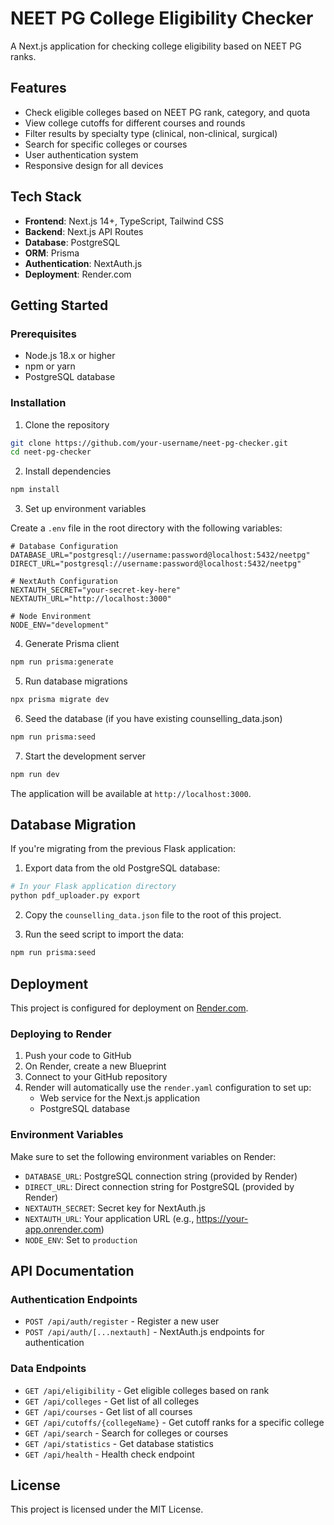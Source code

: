 # NEET PG College Eligibility Checker

A Next.js application for checking college eligibility based on NEET PG ranks.

## Features

- Check eligible colleges based on NEET PG rank, category, and quota
- View college cutoffs for different courses and rounds
- Filter results by specialty type (clinical, non-clinical, surgical)
- Search for specific colleges or courses
- User authentication system
- Responsive design for all devices

## Tech Stack

- **Frontend**: Next.js 14+, TypeScript, Tailwind CSS
- **Backend**: Next.js API Routes
- **Database**: PostgreSQL
- **ORM**: Prisma
- **Authentication**: NextAuth.js
- **Deployment**: Render.com

## Getting Started

### Prerequisites

- Node.js 18.x or higher
- npm or yarn
- PostgreSQL database

### Installation

1. Clone the repository
```bash
git clone https://github.com/your-username/neet-pg-checker.git
cd neet-pg-checker
```

2. Install dependencies
```bash
npm install
```

3. Set up environment variables

Create a `.env` file in the root directory with the following variables:
```
# Database Configuration
DATABASE_URL="postgresql://username:password@localhost:5432/neetpg"
DIRECT_URL="postgresql://username:password@localhost:5432/neetpg"

# NextAuth Configuration
NEXTAUTH_SECRET="your-secret-key-here"
NEXTAUTH_URL="http://localhost:3000"

# Node Environment
NODE_ENV="development"
```

4. Generate Prisma client
```bash
npm run prisma:generate
```

5. Run database migrations
```bash
npx prisma migrate dev
```

6. Seed the database (if you have existing counselling_data.json)
```bash
npm run prisma:seed
```

7. Start the development server
```bash
npm run dev
```

The application will be available at `http://localhost:3000`.

## Database Migration

If you're migrating from the previous Flask application:

1. Export data from the old PostgreSQL database:
```bash
# In your Flask application directory
python pdf_uploader.py export
```

2. Copy the `counselling_data.json` file to the root of this project.

3. Run the seed script to import the data:
```bash
npm run prisma:seed
```

## Deployment

This project is configured for deployment on [Render.com](https://render.com).

### Deploying to Render

1. Push your code to GitHub
2. On Render, create a new Blueprint
3. Connect to your GitHub repository
4. Render will automatically use the `render.yaml` configuration to set up:
   - Web service for the Next.js application
   - PostgreSQL database

### Environment Variables

Make sure to set the following environment variables on Render:

- `DATABASE_URL`: PostgreSQL connection string (provided by Render)
- `DIRECT_URL`: Direct connection string for PostgreSQL (provided by Render)
- `NEXTAUTH_SECRET`: Secret key for NextAuth.js
- `NEXTAUTH_URL`: Your application URL (e.g., https://your-app.onrender.com)
- `NODE_ENV`: Set to `production`

## API Documentation

### Authentication Endpoints

- `POST /api/auth/register` - Register a new user
- `POST /api/auth/[...nextauth]` - NextAuth.js endpoints for authentication

### Data Endpoints

- `GET /api/eligibility` - Get eligible colleges based on rank
- `GET /api/colleges` - Get list of all colleges
- `GET /api/courses` - Get list of all courses
- `GET /api/cutoffs/{collegeName}` - Get cutoff ranks for a specific college
- `GET /api/search` - Search for colleges or courses
- `GET /api/statistics` - Get database statistics
- `GET /api/health` - Health check endpoint

## License

This project is licensed under the MIT License.